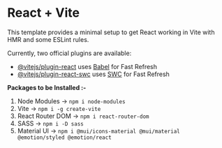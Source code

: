 # React + Vite

This template provides a minimal setup to get React working in Vite with HMR and some ESLint rules.

Currently, two official plugins are available:

- [@vitejs/plugin-react](https://github.com/vitejs/vite-plugin-react/blob/main/packages/plugin-react/README.md) uses [Babel](https://babeljs.io/) for Fast Refresh
- [@vitejs/plugin-react-swc](https://github.com/vitejs/vite-plugin-react-swc) uses [SWC](https://swc.rs/) for Fast Refresh


**Packages to be Installed :-**

1. Node Modules  ->  `npm i node-modules`
2. Vite  ->  `npm i -g create-vite`
3. React Router DOM  ->  `npm i react-router-dom`
4. SASS  ->  `npm i -D sass`
5. Material UI  ->  `npm i @mui/icons-material @mui/material @emotion/styled @emotion/react`

